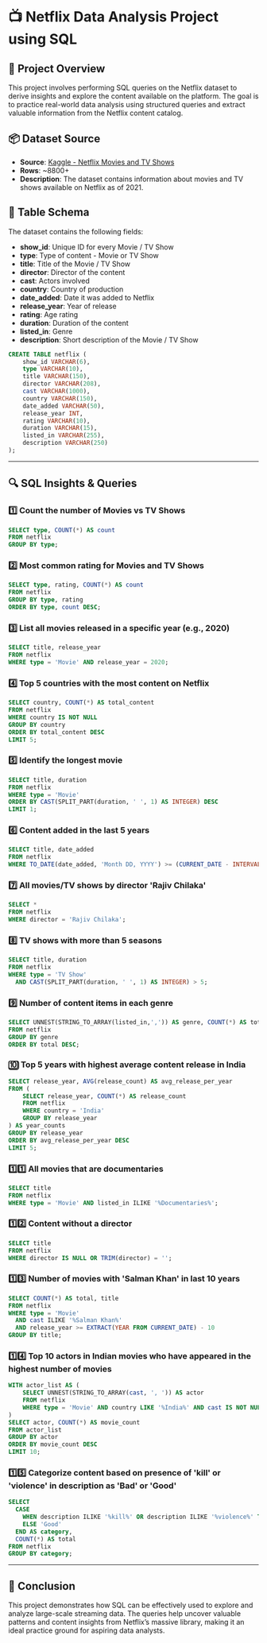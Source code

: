# 📺 Netflix Data Analysis Project using SQL

## 🧠 Project Overview

This project involves performing SQL queries on the Netflix dataset to derive insights and explore the content available on the platform. The goal is to practice real-world data analysis using structured queries and extract valuable information from the Netflix content catalog.

## 📦 Dataset Source

- **Source**: [Kaggle - Netflix Movies and TV Shows](https://www.kaggle.com/datasets/shivamb/netflix-shows)
- **Rows**: ~8800+
- **Description**: The dataset contains information about movies and TV shows available on Netflix as of 2021.

## 🧾 Table Schema

The dataset contains the following fields:

- **show_id**: Unique ID for every Movie / TV Show  
- **type**: Type of content - Movie or TV Show  
- **title**: Title of the Movie / TV Show  
- **director**: Director of the content  
- **cast**: Actors involved  
- **country**: Country of production  
- **date_added**: Date it was added to Netflix  
- **release_year**: Year of release  
- **rating**: Age rating  
- **duration**: Duration of the content  
- **listed_in**: Genre  
- **description**: Short description of the Movie / TV Show  

```sql
CREATE TABLE netflix (
    show_id VARCHAR(6),
    type VARCHAR(10),
    title VARCHAR(150),
    director VARCHAR(208),
    cast VARCHAR(1000),
    country VARCHAR(150),
    date_added VARCHAR(50),
    release_year INT,
    rating VARCHAR(10),
    duration VARCHAR(15),
    listed_in VARCHAR(255),
    description VARCHAR(250)
);
```

---

## 🔍 SQL Insights & Queries

### 1️⃣ Count the number of Movies vs TV Shows
```sql
SELECT type, COUNT(*) AS count
FROM netflix
GROUP BY type;
```

### 2️⃣ Most common rating for Movies and TV Shows
```sql
SELECT type, rating, COUNT(*) AS count
FROM netflix
GROUP BY type, rating
ORDER BY type, count DESC;
```

### 3️⃣ List all movies released in a specific year (e.g., 2020)
```sql
SELECT title, release_year
FROM netflix
WHERE type = 'Movie' AND release_year = 2020;
```

### 4️⃣ Top 5 countries with the most content on Netflix
```sql
SELECT country, COUNT(*) AS total_content
FROM netflix
WHERE country IS NOT NULL
GROUP BY country
ORDER BY total_content DESC
LIMIT 5;
```

### 5️⃣ Identify the longest movie
```sql
SELECT title, duration
FROM netflix
WHERE type = 'Movie'
ORDER BY CAST(SPLIT_PART(duration, ' ', 1) AS INTEGER) DESC
LIMIT 1;
```

### 6️⃣ Content added in the last 5 years
```sql
SELECT title, date_added
FROM netflix
WHERE TO_DATE(date_added, 'Month DD, YYYY') >= (CURRENT_DATE - INTERVAL '5 years');
```

### 7️⃣ All movies/TV shows by director 'Rajiv Chilaka'
```sql
SELECT *
FROM netflix
WHERE director = 'Rajiv Chilaka';
```

### 8️⃣ TV shows with more than 5 seasons
```sql
SELECT title, duration
FROM netflix
WHERE type = 'TV Show'
  AND CAST(SPLIT_PART(duration, ' ', 1) AS INTEGER) > 5;
```

### 9️⃣ Number of content items in each genre
```sql
SELECT UNNEST(STRING_TO_ARRAY(listed_in,',')) AS genre, COUNT(*) AS total
FROM netflix
GROUP BY genre
ORDER BY total DESC;
```

### 🔟 Top 5 years with highest average content release in India
```sql
SELECT release_year, AVG(release_count) AS avg_release_per_year
FROM (
    SELECT release_year, COUNT(*) AS release_count
    FROM netflix
    WHERE country = 'India'
    GROUP BY release_year
) AS year_counts
GROUP BY release_year
ORDER BY avg_release_per_year DESC
LIMIT 5;
```

### 1️⃣1️⃣ All movies that are documentaries
```sql
SELECT title
FROM netflix
WHERE type = 'Movie' AND listed_in ILIKE '%Documentaries%';
```

### 1️⃣2️⃣ Content without a director
```sql
SELECT title
FROM netflix
WHERE director IS NULL OR TRIM(director) = '';
```

### 1️⃣3️⃣ Number of movies with 'Salman Khan' in last 10 years
```sql
SELECT COUNT(*) AS total, title
FROM netflix
WHERE type = 'Movie'
  AND cast ILIKE '%Salman Khan%'
  AND release_year >= EXTRACT(YEAR FROM CURRENT_DATE) - 10
GROUP BY title;
```

### 1️⃣4️⃣ Top 10 actors in Indian movies who have appeared in the highest number of movies
```sql
WITH actor_list AS (
    SELECT UNNEST(STRING_TO_ARRAY(cast, ', ')) AS actor
    FROM netflix
    WHERE type = 'Movie' AND country LIKE '%India%' AND cast IS NOT NULL
)
SELECT actor, COUNT(*) AS movie_count
FROM actor_list
GROUP BY actor
ORDER BY movie_count DESC
LIMIT 10;
```

### 1️⃣5️⃣ Categorize content based on presence of 'kill' or 'violence' in description as 'Bad' or 'Good'
```sql
SELECT 
  CASE 
    WHEN description ILIKE '%kill%' OR description ILIKE '%violence%' THEN 'Bad'
    ELSE 'Good'
  END AS category,
  COUNT(*) AS total
FROM netflix
GROUP BY category;
```

---

## 🚀 Conclusion

This project demonstrates how SQL can be effectively used to explore and analyze large-scale streaming data. The queries help uncover valuable patterns and content insights from Netflix’s massive library, making it an ideal practice ground for aspiring data analysts.
